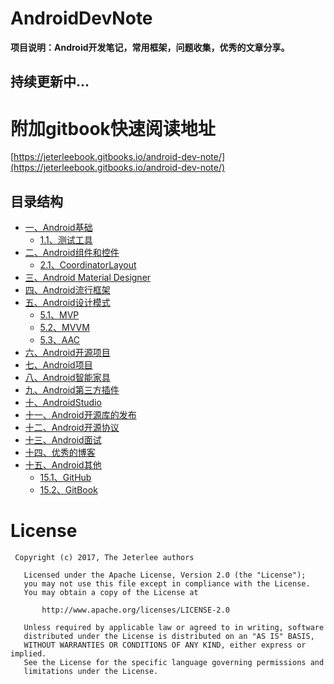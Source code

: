 # AndroidDevNote
**项目说明：Android开发笔记，常用框架，问题收集，优秀的文章分享。**


## 持续更新中...


# 附加gitbook快速阅读地址
[https://jeterleebook.gitbooks.io/android-dev-note/](https://jeterleebook.gitbooks.io/android-dev-note/)


## 目录结构
- [一、Android基础](https://github.com/jeterlee/android-dev-note/blob/master/document/chapter1.md)
  - [1.1、测试工具](https://github.com/jeterlee/android-dev-note/blob/master/document/chapter1/testtool.md)
- [二、Android组件和控件](https://github.com/jeterlee/android-dev-note/blob/master/document/chapter2.md)
  - [2.1、CoordinatorLayout](https://github.com/jeterlee/android-dev-note/blob/master/document/chapter2/coordinatorlayout.md)
- [三、Android Material Designer](https://github.com/jeterlee/android-dev-note/blob/master/document/chapter3.md)
- [四、Android流行框架](https://github.com/jeterlee/android-dev-note/blob/master/document/chapter4.md)
- [五、Android设计模式](https://github.com/jeterlee/android-dev-note/blob/master/document/chapter5.md)
  - [5.1、MVP](https://github.com/jeterlee/android-dev-note/blob/master/document/chapter5/aac.md)
  - [5.2、MVVM](https://github.com/jeterlee/android-dev-note/blob/master/document/chapter5/mvp.md)
  - [5.3、AAC](https://github.com/jeterlee/android-dev-note/blob/master/document/chapter5/mvvm.md)
- [六、Android开源项目](https://github.com/jeterlee/android-dev-note/blob/master/document/chapter6.md)
- [七、Android项目](https://github.com/jeterlee/android-dev-note/blob/master/document/chapter7.md)
- [八、Android智能家具](https://github.com/jeterlee/android-dev-note/blob/master/document/chapter8.md)
- [九、Android第三方插件](https://github.com/jeterlee/android-dev-note/blob/master/document/chapter9.md)
- [十、AndroidStudio](https://github.com/jeterlee/android-dev-note/blob/master/document/chapter10.md)
- [十一、Android开源库的发布](https://github.com/jeterlee/android-dev-note/blob/master/document/chapter11.md)
- [十二、Android开源协议](https://github.com/jeterlee/android-dev-note/blob/master/document/chapter12.md)
- [十三、Android面试](https://github.com/jeterlee/android-dev-note/blob/master/document/chapter13.md)
- [十四、优秀的博客](https://github.com/jeterlee/android-dev-note/blob/master/document/chapter14.md)
- [十五、Android其他](https://github.com/jeterlee/android-dev-note/blob/master/document/chapter15.md)
  - [15.1、GitHub](https://github.com/jeterlee/android-dev-note/blob/master/document/chapter15/github.md)
  - [15.2、GitBook](https://github.com/jeterlee/android-dev-note/blob/master/document/chapter15/gitbook.md)


# License

```
 Copyright (c) 2017, The Jeterlee authors 

   Licensed under the Apache License, Version 2.0 (the "License");
   you may not use this file except in compliance with the License.
   You may obtain a copy of the License at

       http://www.apache.org/licenses/LICENSE-2.0

   Unless required by applicable law or agreed to in writing, software
   distributed under the License is distributed on an "AS IS" BASIS,
   WITHOUT WARRANTIES OR CONDITIONS OF ANY KIND, either express or implied.
   See the License for the specific language governing permissions and
   limitations under the License.
```
